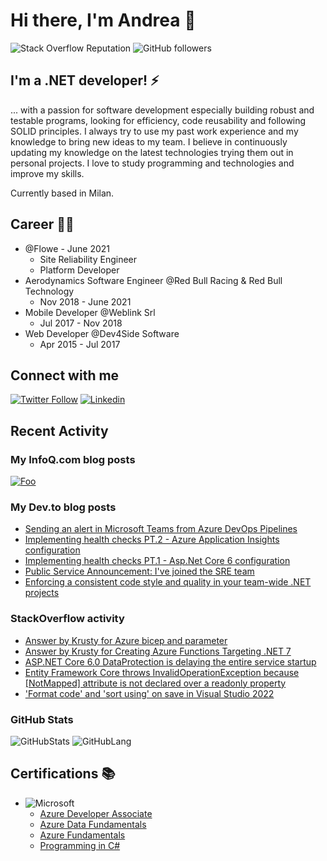 # Hi there, I'm Andrea 👋

![Stack Overflow Reputation](https://img.shields.io/stackexchange/stackoverflow/r/3415073?color=orange&label=reputation&logo=stackoverflow)
![GitHub followers](https://img.shields.io/github/followers/Krusty93?color=green&logo=github)

## I'm a .NET developer! ⚡

... with a passion for software development especially building robust and testable programs, looking for efficiency, code reusability and following SOLID principles.
I always try to use my past work experience and my knowledge to bring new ideas to my team. I believe in continuously updating my knowledge on the latest technologies trying them out in personal projects. I love to study programming and technologies and improve my skills.

Currently based in Milan.

## Career 🐱‍👤

* @Flowe - June 2021
  * Site Reliability Engineer
  * Platform Developer
* Aerodynamics Software Engineer @Red Bull Racing & Red Bull Technology
  * Nov 2018 - June 2021
* Mobile Developer @Weblink Srl
  * Jul 2017 - Nov 2018
* Web Developer @Dev4Side Software
  * Apr 2015 - Jul 2017

## Connect with me

[![Twitter Follow](https://img.shields.io/badge/Twitter-1DA1F2?style=for-the-badge&logo=twitter&logoColor=white)](https://twitter.com/AndreaGrillo93)
[![Linkedin](https://img.shields.io/badge/LinkedIn-0077B5?style=for-the-badge&logo=linkedin&logoColor=white)](https://www.linkedin.com/in/grillo-andrea/)

## Recent Activity

### My InfoQ.com blog posts
[![Foo](https://user-images.githubusercontent.com/7879858/187039353-6a9930f9-8c0f-408e-8217-e61013b951fe.png)](https://www.infoq.com/articles/cloud-native-development-azure/)

### My Dev.to blog posts
<!-- BLOG-POST-LIST:START -->
- [Sending an alert in Microsoft Teams from Azure DevOps Pipelines](https://dev.to/krusty93/sending-an-alert-in-microsoft-teams-from-azure-devops-pipelines-419k)
- [Implementing health checks PT.2 - Azure Application Insights configuration](https://dev.to/krusty93/implementing-health-checks-pt2-azure-application-insights-configuration-51b9)
- [Implementing health checks PT.1 - Asp.Net Core 6 configuration](https://dev.to/krusty93/implementing-health-checks-pt1-aspnet-core-6-configuration-6gp)
- [Public Service Announcement: I&#39;ve joined the SRE team](https://dev.to/krusty93/public-service-announcement-ive-joined-the-sre-team-2h89)
- [Enforcing a consistent code style and quality in your team-wide .NET projects](https://dev.to/krusty93/enforcing-a-consistent-code-quality-and-style-in-your-team-wide-net-projects-4m62)
<!-- BLOG-POST-LIST:END -->

### StackOverflow activity

<!-- STACKOVERFLOW:START -->
- [Answer by Krusty for Azure bicep and parameter](https://stackoverflow.com/questions/75523596/azure-bicep-and-parameter/75527253#75527253)
- [Answer by Krusty for Creating Azure Functions Targeting .NET 7](https://stackoverflow.com/questions/74382421/creating-azure-functions-targeting-net-7/74382459#74382459)
- [ASP.NET Core 6.0 DataProtection is delaying the entire service startup](https://stackoverflow.com/questions/74376214/asp-net-core-6-0-dataprotection-is-delaying-the-entire-service-startup)
- [Entity Framework Core throws InvalidOperationException because [NotMapped] attribute is not declared over a readonly property](https://stackoverflow.com/questions/72600794/entity-framework-core-throws-invalidoperationexception-because-notmapped-attri)
- [&#39;Format code&#39; and &#39;sort using&#39; on save in Visual Studio 2022](https://stackoverflow.com/questions/70460978/format-code-and-sort-using-on-save-in-visual-studio-2022)
<!-- STACKOVERFLOW:END -->

### GitHub Stats

![GitHubStats](https://github-readme-stats.vercel.app/api?username=Krusty93&show_icons=true&hide_border=true&&count_private=true&include_all_commits=true)
![GitHubLang](https://github-readme-stats.vercel.app/api/top-langs/?username=Krusty93&show_icons=true&hide_border=true&layout=compact&langs_count=8)

## Certifications 📚

* ![Microsoft](https://img.shields.io/badge/Microsoft-666666?style=for-the-badge&logo=microsoft&logoColor=white)
  * [Azure Developer Associate](https://www.credly.com/badges/28babd36-1e8a-49e8-a4ba-7d80dff9ecbd)
  * [Azure Data Fundamentals](https://www.credly.com/badges/483d26c2-77ed-4ed7-bc6f-4107927d1e95)
  * [Azure Fundamentals](https://www.credly.com/badges/6596c04f-54d3-492b-b003-be29d8573bda)
  * [Programming in C#](https://www.youracclaim.com/badges/33552018-a3e4-472f-abac-99ef62b19911)
